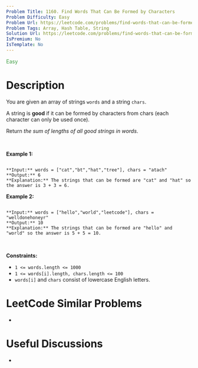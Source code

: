 ```yaml
---
Problem Title: 1160. Find Words That Can Be Formed by Characters
Problem Difficulty: Easy
Problem Url: https://leetcode.com/problems/find-words-that-can-be-formed-by-characters/
Problem Tags: Array, Hash Table, String
Solution Url: https://leetcode.com/problems/find-words-that-can-be-formed-by-characters/solution/
IsPremium: No
IsTemplate: No
---
```


<span style="color: rgb(67, 160, 71);">Easy</span>

# Description

You are given an array of strings `words` and a string `chars`.


A string is **good** if it can be formed by characters from chars (each character can only be used once).


Return *the sum of lengths of all good strings in words*.


 


**Example 1:**



```

**Input:** words = ["cat","bt","hat","tree"], chars = "atach"
**Output:** 6
**Explanation:** The strings that can be formed are "cat" and "hat" so the answer is 3 + 3 = 6.

```

**Example 2:**



```

**Input:** words = ["hello","world","leetcode"], chars = "welldonehoneyr"
**Output:** 10
**Explanation:** The strings that can be formed are "hello" and "world" so the answer is 5 + 5 = 10.

```

 


**Constraints:**


* `1 <= words.length <= 1000`
* `1 <= words[i].length, chars.length <= 100`
* `words[i]` and `chars` consist of lowercase English letters.




# LeetCode Similar Problems

- []()

# Useful Discussions

- []()
